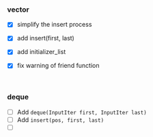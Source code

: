 ### vector

- [x] simplify the insert process

- [x] add insert(first, last)

- [x] add initializer_list

- [x] fix warning of friend function

  ​

### deque

- [ ] Add `deque(InputIter first, InputIter last)`
- [ ] Add `insert(pos, first, last)`
- [ ] ​